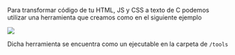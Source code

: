 Para transformar código de tu HTML, JS y CSS a texto de C podemos utilizar una herramienta que creamos como en el siguiente ejemplo  

![](https://github.com/ElectronicCats/Cat_Finder/wiki/assets/transformC.PNG)

Dicha herramienta se encuentra como un ejecutable en la carpeta de ```/tools```
